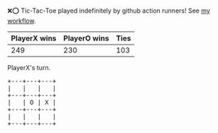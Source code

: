 :x::o: Tic-Tac-Toe played indefinitely by github action runners! See [my workflow](.github/workflows/play.yaml).

|PlayerX wins|PlayerO wins|Ties|
|-|-|-|
|249|230|103|

PlayerX's turn.

<pre>
+---+---+---+
|   |   |   |
+---+---+---+
|   | O | X |
+---+---+---+
|   |   |   |
+---+---+---+
</pre>